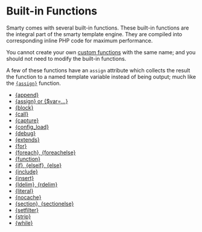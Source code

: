# Built-in Functions

Smarty comes with several built-in functions. These built-in functions
are the integral part of the smarty template engine. They are compiled
into corresponding inline PHP code for maximum performance.

You cannot create your own [custom functions](../language-custom-functions/index.md) with the same name; and you
should not need to modify the built-in functions.

A few of these functions have an `assign` attribute which collects the
result the function to a named template variable instead of being
output; much like the [`{assign}`](language-function-assign.md) function.

- [{append}](language-function-append.md)
- [{assign} or {$var=...}](language-function-assign.md)
- [{block}](language-function-block.md)
- [{call}](language-function-call.md)
- [{capture}](language-function-capture.md)
- [{config_load}](language-function-config-load.md)
- [{debug}](language-function-debug.md)
- [{extends}](language-function-extends.md)
- [{for}](language-function-for.md)
- [{foreach}, {foreachelse}](language-function-foreach.md)
- [{function}](language-function-function.md)
- [{if}, {elseif}, {else}](language-function-if.md)
- [{include}](language-function-include.md)
- [{insert}](language-function-insert.md)
- [{ldelim}, {rdelim}](language-function-ldelim.md)
- [{literal}](language-function-literal.md)
- [{nocache}](language-function-nocache.md)
- [{section}, {sectionelse}](language-function-section.md)
- [{setfilter}](language-function-setfilter.md)
- [{strip}](language-function-strip.md)
- [{while}](language-function-while.md)

